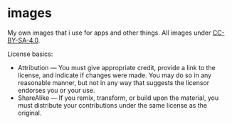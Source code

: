 # images
My own images that i use for apps and other things. All images under [CC-BY-SA-4.0](https://creativecommons.org/licenses/by-sa/4.0/).

License basics:
- Attribution — You must give appropriate credit, provide a link to the license, and indicate if changes were made. You may do so in any reasonable manner, but not in any way that suggests the licensor endorses you or your use.
- ShareAlike — If you remix, transform, or build upon the material, you must distribute your contributions under the same license as the original. 

